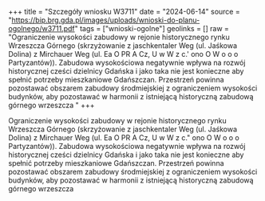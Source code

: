 +++
title = "Szczegóły wniosku W3711"
date = "2024-06-14"
source = "https://bip.brg.gda.pl/images/uploads/wnioski-do-planu-ogolnego/w3711.pdf"
tags = ["wnioski-ogolne"]
geolinks = []
raw = "Ograniczenie wysokości zabudowy w rejonie historycznego rynku Wrzeszcza Górnego (skrzyżowanie z jaschkentaler Weg (ul. Jaśkowa Dolina) z Mirchauer Weg (ul.  Ea O PR A  Cz, U w W z c.' ono O W o o o Partyzantów)). Zabudowa wysokościowa negatywnie wpływa na rozwój historycznej cześci dzielnicy Gdańska i jako taka nie jest konieczne aby spełnić potrzeby mieszkaniowe Gdańszczan. Przestrzeń powinna pozostawać obszarem zabudowy środmiejskiej z ograniczeniem wysokości budynków, aby pozostawać w harmonii z istniejącą historyczną zabudową górnego wrzeszcza "
+++

Ograniczenie wysokości zabudowy w rejonie historycznego rynku Wrzeszcza
Górnego (skrzyżowanie z jaschkentaler Weg (ul. Jaśkowa Dolina) z Mirchauer Weg (ul.
 Ea O PR A  Cz, U w W z c." ono O W o o o
Partyzantów)). Zabudowa wysokościowa negatywnie wpływa na rozwój historycznej cześci
dzielnicy Gdańska i jako taka nie jest konieczne aby spełnić potrzeby mieszkaniowe Gdańszczan.
Przestrzeń powinna pozostawać obszarem zabudowy środmiejskiej z ograniczeniem wysokości
budynków, aby pozostawać w harmonii z istniejącą historyczną zabudową górnego wrzeszcza



